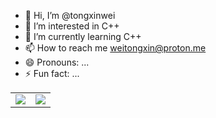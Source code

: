 - 👋 Hi, I’m @tongxinwei
- 👀 I’m interested in C++
- 🌱 I’m currently learning C++
- 📫 How to reach me weitongxin@proton.me
- 😄 Pronouns: ...
- ⚡ Fun fact: ...

<!---
tongxinwei/tongxinwei is a ✨ special ✨ repository because its `README.md` (this file) appears on your GitHub profile.
You can click the Preview link to take a look at your changes.
--->

<table>
  <tr>
    <td><image src="https://raw.githubusercontent.com/tongxinwei/tongxinwei/main/pie-chart.png"/></td>
    <td><image src="https://raw.githubusercontent.com/tongxinwei/tongxinwei/main/bar-chart.png"/></td>
  </tr>
</table>
